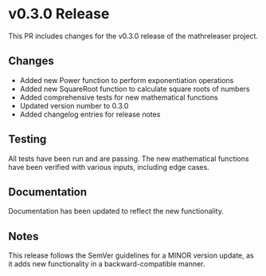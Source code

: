 # v0.3.0 Release

This PR includes changes for the v0.3.0 release of the mathreleaser project.

## Changes

- Added new Power function to perform exponentiation operations
- Added new SquareRoot function to calculate square roots of numbers
- Added comprehensive tests for new mathematical functions
- Updated version number to 0.3.0
- Added changelog entries for release notes

## Testing

All tests have been run and are passing. The new mathematical functions have been verified with various inputs, including edge cases.

## Documentation

Documentation has been updated to reflect the new functionality.

## Notes

This release follows the SemVer guidelines for a MINOR version update, as it adds new functionality in a backward-compatible manner.
